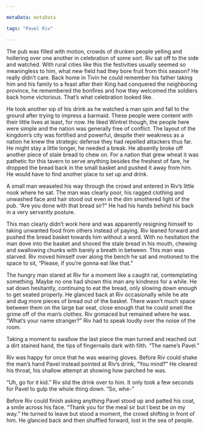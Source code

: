 ```yaml
---

metaData: metaData

tags: "Pavel Riv"

---
```


The pub was filled with motion, crowds of drunken people yelling and hollering over one another in celebration of some sort. Riv sat off to the side and watched. With rural cities like this the festivities usually seemed so meaningless to him, what new field had they bore fruit from this season? He really didn’t care. Back home in Tivin he could remember his father taking him and his family to a feast after their King had conquered the neighboring province, he remembered the bonfires and how they welcomed the soldiers back home victorious. That’s what celebration looked like. 

He took another sip of his drink as he watched a man spin and fall to the ground after trying to impress a barmaid. These people were content with their little lives at least, for now. He liked Wintrel though, the people here were simple and the nation was generally free of conflict. The layout of the kingdom’s city was fortified and powerful, despite their weakness as a nation he knew the strategic defense they had repelled attackers thus far. He might stay a little longer, he needed a break. He absently broke off another piece of stale bread to chew on. For a nation that grew wheat it was pathetic for this tavern to serve anything besides the freshest of fare, he dropped the bread back in the small basket and pushed it away from him. He would have to find another place to set up and drink. 

A small man weaseled his way through the crowd and entered in Riv’s little nook where he sat. The man was clearly poor, his ragged clothing and unwashed face and hair stood out even in the dim smothered light of the pub. “Are you done with that bread sir?” He had his hands behind his back in a very servantly posture. 

This man clearly didn’t work here and was apparently resigning himself to taking unwanted food from others instead of paying. Riv leaned forward and pushed the bread basket towards him without a word. With no hesitation the man dove into the basket and shoved the stale bread in his mouth, chewing and swallowing chunks with barely a breath in between. This man was starved. Riv moved himself over along the bench he sat and motioned to the space to sit, “Please, if you’re gonna eat like that.”

The hungry man stared at Riv for a moment like a caught rat, contemplating something. Maybe no one had shown this man any kindness for a while. He sat down hesitantly, continuing to eat the bread, only slowing down enough to get seated properly. He glanced back at Riv occasionally while he ate and dug more pieces of bread out of the basket. There wasn’t much space between them on the large bar seat, close enough that he could smell the grime off of the man’s clothes. Riv grimaced but remained where he was. “What’s your name stranger?” Riv had to speak loudly over the noise of the room.

Taking a moment to swallow the last piece the man turned and reached out a dirt stained hand, the tips of fingernails dark with filth. “The name’s Pavel.”

Riv was happy for once that he was wearing gloves. Before Riv could shake the man’s hand Pavel instead pointed at Riv’s drink, “You mind?” He cleared his throat, his shallow attempt at showing how parched he was. 

“Uh, go for it kid.” Riv slid the drink over to him. It only took a few seconds for Pavel to gulp the whole thing down. “So, whe-”

Before Riv could finish asking anything Pavel stood up and patted his coat, a smile across his face. “Thank you for the meal sir but I best be on my way.” He turned to leave but stood a moment, the crowd shifting in front of him. He glanced back and then shuffled forward, lost in the sea of people.